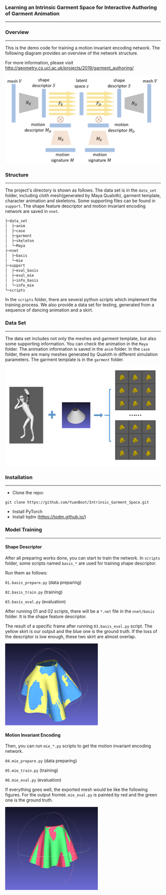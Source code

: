 ### Learning an Intrinsic Garment Space for Interactive Authoring of Garment Animation

***



### Overview

***

This is the demo code for training a motion invariant encoding network. The following diagram provides an overview of the network structure.

For more information, please visit http://geometry.cs.ucl.ac.uk/projects/2019/garment_authoring/ 

<img src=".\resource\network.png" alt="network" width=600 />



### Structure

***

The project's directory is shown as follows. The data set is in the `data_set` folder, including cloth mesh(generated by Maya Qualoth), garment template, character animation and skeletons. Some supporting files can be found in `support`. The shape feature descriptor and motion invariant encoding network are saved in `nnet`.



```
├─data_set
│  ├─anim
│  ├─case
│  ├─garment
│  ├─skeleton
│  └─Maya
├─nnet
│  ├─basis
│  └─mie
├─support
│  ├─eval_basis
│  ├─eval_mie
│  ├─info_basis
│  └─info_mie
└─scripts
```



In the `scripts` folder, there are several python scripts which implement the training process. We also provide a data set for testing, generated from a sequence of dancing animation and a skirt.



### Data Set

***

The data set includes not only the meshes and garment template, but also some supporting information. You can check the animation in the `Maya` folder. The animation information is saved in the `anim` folder. In the `case` folder, there are many meshes generated by Qualoth in different simulation parameters. The garment template is in the `garment` folder.  

<img src=".\resource\1.png" alt="network" width=800 />   



### Installation

***

- Clone the repo:

```
git clone https://github.com/YuanBoot/Intrinsic_Garment_Space.git
```

- Install PyTorch
- Install  tqdm (https://tqdm.github.io/)





### Model Training

***



#### Shape Descriptor

After all preparing works done, you can start to train the network. In `scripts` folder, some scripts named `basis_*` are used for training shape descriptor. 

Run them as follows:

`01.basis_prepare.py` (data preparing)

`02.basis_train.py` (training)

`03.basis_eval.py` (evaluation)

After running 01 and 02 scripts, there will be a `*.net` file in the `nnet/basis` folder. It is the shape feature descriptor.

The result of a specific frame after running `03.basis_eval.py` script. The yellow skirt is our output and the blue one is the ground truth. If the loss of the descriptor is low enough, these two skirt are almost overlap.

<img src=".\resource\f2.png" alt="f2" width=300 />



#### Motion Invariant Encoding

Then, you can run `mie_*.py` scripts to get the motion invariant encoding network. 

`04.mie_prepare.py` (data preparing)

`05.mie_train.py` (training)

`06.mie_eval.py` (evaluation)

If everything goes well, the exported mesh would be like the following figures. For the output from`06.mie_eval.py` is painted by red and the green one is the ground truth.

<img src=".\resource\f3.png" alt="f3" width=300 />
